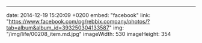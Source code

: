 ---
date: 2014-12-19 15:20:09 +0200
embed: "facebook"
link: "https://www.facebook.com/pg/rebbix.company/photos/?tab=album&album_id=393250304133587"
img: "/img/life/00208_item.md.jpg"
imageWidth: 530
imageHeight: 354
